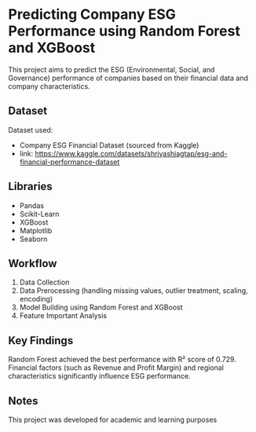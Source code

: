 # Predicting Company ESG Performance using Random Forest and XGBoost
This project aims to predict the ESG (Environmental, Social, and Governance) performance of companies based on their financial data and company characteristics.

## Dataset
Dataset used:
- Company ESG Financial Dataset (sourced from Kaggle)
- link: https://www.kaggle.com/datasets/shriyashjagtap/esg-and-financial-performance-dataset

## Libraries
- Pandas
- Scikit-Learn
- XGBoost
- Matplotlib
- Seaborn
  
## Workflow
1. Data Collection
2. Data Prerocessing (handling missing values, outlier treatment, scaling, encoding)
3. Model Building using Random Forest and XGBoost
4. Feature Important Analysis

## Key Findings
Random Forest achieved the best performance with R² score of 0.729.
Financial factors (such as Revenue and Profit Margin) and regional characteristics significantly influence ESG performance.

## Notes
This project was developed for academic and learning purposes
